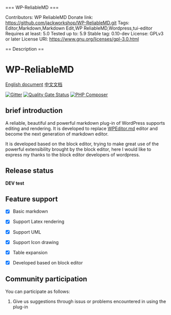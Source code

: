 === WP-ReliableMD ===

Contributors: WP ReliableMD
Donate link: https://github.com/jackworkshop/WP-ReliableMD.git
Tags: Editor,Markdown,Markdown Edit,WP ReliableMD,Wordpress,tui-editor
Requires at least: 5.0
Tested up to: 5.9
Stable tag: 0.10-dev
License: GPLv3 or later
License URI: https://www.gnu.org/licenses/gpl-3.0.html

== Description ==

# WP-ReliableMD

[English document](README.md) [中文文档](README_zh_CN.md)

[![Gitter](https://badges.gitter.im/WP-ReliableMD/community.svg)](https://gitter.im/WP-ReliableMD/community?utm_source=badge&utm_medium=badge&utm_campaign=pr-badge) [![Quality Gate Status](https://sonarcloud.io/api/project_badges/measure?project=jackworkshop_WP-ReliableMD&metric=alert_status)](https://sonarcloud.io/summary/new_code?id=jackworkshop_WP-ReliableMD) [![PHP Composer](https://github.com/jackworkshop/WP-ReliableMD/workflows/PHP%20Composer/badge.svg)](https://github.com/jackworkshop/WP-ReliableMD/actions)

## brief introduction

A reliable, beautiful and powerful markdown plug-in of WordPress supports editing and rendering. It is developed to replace [WPEditor.md](https://wordpress.org/plugins/wp-editormd/) editor and become the next generation of markdown editor.

It is developed based on the block editor, trying to make great use of the powerful extensibility brought by the block editor, here I would like to express my thanks to the block editor developers of wordpress.

## Release status

**DEV test**

## Feature support

- [x] Basic markdown
- [x] Support Latex rendering
- [x] Support UML
- [x] Support Icon drawing
- [x] Table expansion
- [x] Developed based on block editor


## Community participation

You can participate as follows:
1. Give us suggestions through issus or problems encountered in using the plug-in
